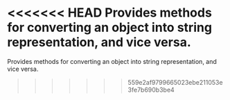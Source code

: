 <<<<<<< HEAD
Provides methods for converting an object into string representation, and vice versa.
=======
Provides methods for converting an object into string representation, and vice versa.
>>>>>>> 559e2af9799665023ebe211053e3fe7b690b3be4
